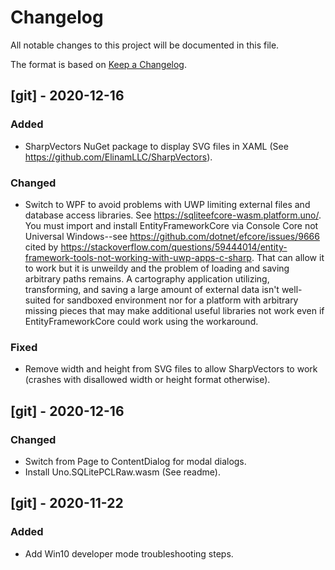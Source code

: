 # Changelog
All notable changes to this project will be documented in this file.

The format is based on [Keep a Changelog](https://keepachangelog.com/en/1.0.0/).


## [git] - 2020-12-16
### Added
- SharpVectors NuGet package to display SVG files in XAML
  (See <https://github.com/ElinamLLC/SharpVectors>).

### Changed
- Switch to WPF to avoid problems with UWP limiting external files and
  database access libraries. See 
  <https://sqliteefcore-wasm.platform.uno/>. You must import and 
  install EntityFrameworkCore via Console Core not Universal 
  Windows--see <https://github.com/dotnet/efcore/issues/9666> cited by 
  <https://stackoverflow.com/questions/59444014/entity-framework-tools-not-working-with-uwp-apps-c-sharp>. 
  That can allow it to work but it is unweildy and the problem of 
  loading and saving arbitrary paths remains. A cartography application 
  utilizing, transforming, and saving a large amount of external data 
  isn't well-suited for sandboxed environment nor for a platform with
  arbitrary missing pieces that may make additional useful libraries not
  work even if EntityFrameworkCore could work using the workaround.

### Fixed
- Remove width and height from SVG files to allow SharpVectors to work
  (crashes with disallowed width or height format otherwise).


## [git] - 2020-12-16
### Changed
- Switch from Page to ContentDialog for modal dialogs.
- Install Uno.SQLitePCLRaw.wasm (See readme).


## [git] - 2020-11-22
### Added
- Add Win10 developer mode troubleshooting steps.
